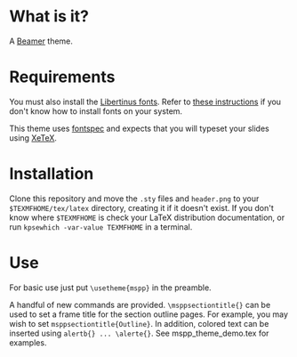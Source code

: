 # What is it?
A [Beamer](https://github.com/josephwright/beamer) theme.

# Requirements
You must also install the
[Libertinus fonts](https://github.com/khaledhosny/libertinus). 
Refer to 
[these
instructions](https://www.howtogeek.com/192980/how-to-install-remove-and-manage-fonts-on-windows-mac-and-linux/)
if you don't know how to install fonts on your system.

This theme uses [fontspec](https://github.com/wspr/fontspec/) and
expects that you will typeset your slides using
[XeTeX](http://xetex.sourceforge.net/).

# Installation
Clone this repository and move the `.sty` files and `header.png` to your
`$TEXMFHOME/tex/latex` directory, creating it if it doesn't exist. If
you don't know where `$TEXMFHOME` is check your LaTeX distribution
documentation, or run `kpsewhich -var-value TEXMFHOME` in a terminal.

# Use
For basic use just put `\usetheme{mspp}` in the preamble.

A handful of new commands are provided. `\msppsectiontitle{}` can be used to set a frame title for the section outline pages. For example, you may wish to set `msppsectiontitle{Outline}`. In addition, colored text can be inserted using `alertb{} ... \alerte{}`. See mspp_theme_demo.tex for examples.
